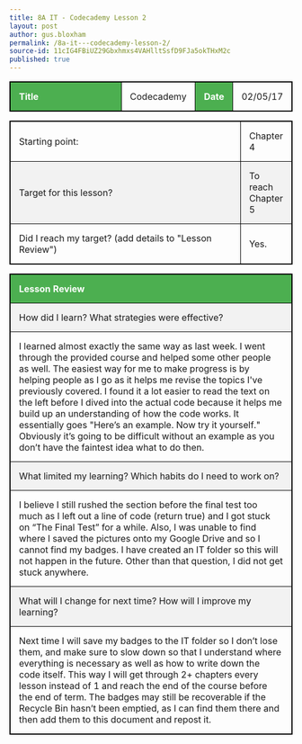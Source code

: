 ```yaml
---
title: 8A IT - Codecademy Lesson 2
layout: post
author: gus.bloxham
permalink: /8a-it---codecademy-lesson-2/
source-id: 11cIG4FBiUZ29Gbxhmxs4VAHlltSsfD9FJa5okTHxM2c
published: true
---
```


<html>
<head>
<style>
table, th, td {
    border: 1px solid black;
}
table, th, td {
    width: 100%;
}
th, td {
    padding: 15px;
    text-align: left;
}
th {
    background-color: #4CAF50;
    color: white;
}
tr:nth-child(even) {background-color: #f2f2f2}
</style>
</head>
<body>

<table>
  <tr>
    <th>Title</th>
    <td>Codecademy</td>
    <th>Date</th>
    <td>02/05/17</td>
  </tr>
</table>


<table>
  <tr>
    <td>Starting point:</td>
    <td>Chapter 4</td>
  </tr>
  <tr>
    <td>Target for this lesson?</td>
    <td>To reach Chapter 5</td>
  </tr>
  <tr>
    <td>Did I reach my target? 
(add details to "Lesson Review")</td>
    <td> Yes.</td>
  </tr>
</table>


<table>
  <tr>
    <th>Lesson Review</th>
  </tr>
  <tr>
    <td>How did I learn? What strategies were effective? </td>
  </tr>
  <tr>
    <td>I learned almost exactly the same way as last week. I went through the provided course and helped some other people as well. The easiest way for me to make progress is by helping people as I go as it helps me revise the topics I've previously covered. I found it a lot easier to read the text on the left before I dived into the actual code because it helps me build up an understanding of how the code works. It essentially goes "Here’s an example. Now try it yourself." Obviously it’s going to be difficult without an example as you don’t have the faintest idea what to do then.</td>
  </tr>
  <tr>
    <td>What limited my learning? Which habits do I need to work on? </td>
  </tr>
  <tr>
    <td>I believe I still rushed the section before the final test too much as I left out a line of code (return true) and I got stuck on “The Final Test” for a while. Also, I was unable to find where I saved the pictures onto my Google Drive and so I cannot find my badges. I have created an IT folder so this will not happen in the future. Other than that question, I did not get stuck anywhere.</td>
  </tr>
  <tr>
    <td>What will I change for next time? How will I improve my learning?</td>
  </tr>
  <tr>
    <td>Next time I will save my badges to the IT folder so I don’t lose them, and make sure to slow down so that I understand where everything is necessary as well as how to write down the code itself. This way I will get through 2+ chapters every lesson instead of 1 and reach the end of the course before the end of term. The badges may still be recoverable if the Recycle Bin hasn’t been emptied, as I can find them there and then add them to this document and repost it.</td>
  </tr>
</table>

</body>
</html>

